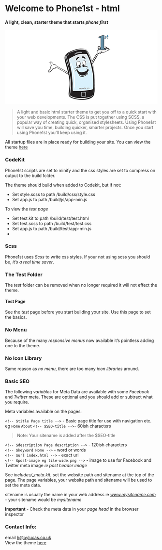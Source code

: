 # Welcome to Phone1st - html
#### A light, clean, starter theme that starts _phone first_

![](tile-wide.png)

>A light and basic html starter theme to get you off to a quick start with your web developments. The CSS is put together using SCSS, a popular way of creating quick, organised stylesheets. Using Phone1st will save you time, building quicker, smarter projects. Once you start using Phone1st you'll keep using it.

All startup files are in place ready for building your site. You can view the theme [here](https://serene-kowalevski-cd2ee1.netlify.com/)

### CodeKit
Phone1st scripts are set to minify and the css styles are set to compress on output to the build folder.

The theme should build when added to Codekit, but if not:

+ Set style.scss to path /build/css/style.css
+ Set app.js to path /build/js/app-min.js

To view the _test page_

+ Set test.kit to path /build/test/test.html
+ Set test.scss to path /build/test/test.css
+ Set app.js to path /build/test/app-min.js
+ 
### Scss
Phone1st uses _Scss_ to write css styles. If your not using scss you should be, _it’s a real time saver_.

### The Test Folder
The _test_ folder can be removed when no longer required it will not effect the theme.

#### Test Page
See the _test_ page before you start building your site. Use this page to set the basics.

### No Menu
Because of the many _responsive menus_ now available it’s pointless adding one to the theme.

### No Icon Library
Same reason as _no menu_, there are too many _icon libraries_ around.

### Basic SEO
The following _variables_ for Meta Data are available with some _Facebook_ and _Twitter_ meta. These are optional and you should add or subtract what you require.

Meta variables available on the pages:

`<!-- $title Page title -->` - Basic page title for use with navigation etc. eg `Home` `About`
`<!-- $SEO-title -->`- 60ish characters
> Note: Your sitename is added after the $SEO-title

`<!-- $description Page description -->` - 120ish characters  
`<!-- $keyword Home -->` - word or words  
`<!-- $url index.html -->` - exact url  
`<!-- $post-image eg tile-wide.png -->` - image to use for Facebook and Twitter meta image _ie post header image_  

See _includes/\_meta.kit_, set the website path and sitename at the top of the page. The page variables, your website path and sitename will be used to set the meta data.

sitename is usually the name in your web address ie _www.mysitename.com_ - your sitename would be _mysitename_

__Important__ - Check the meta data in your _page head_ in the browser inspector

### Contact Info:   
email [h@bylucas.co.uk](mailto:h@bylucas.co.uk)  
View the theme [here](https://serene-kowalevski-cd2ee1.netlify.com/)

